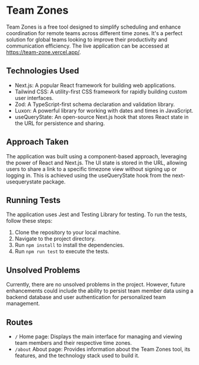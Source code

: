 # Team Zones

Team Zones is a free tool designed to simplify scheduling and enhance coordination for remote teams across different time zones. It's a perfect solution for global teams looking to improve their productivity and communication efficiency. The live application can be accessed at https://team-zone.vercel.app/.

## Technologies Used

- Next.js: A popular React framework for building web applications.
- Tailwind CSS: A utility-first CSS framework for rapidly building custom user interfaces.
- Zod: A TypeScript-first schema declaration and validation library.
- Luxon: A powerful library for working with dates and times in JavaScript.
- useQueryState: An open-source Next.js hook that stores React state in the URL for persistence and sharing.

## Approach Taken

The application was built using a component-based approach, leveraging the power of React and Next.js. The UI state is stored in the URL, allowing users to share a link to a specific timezone view without signing up or logging in. This is achieved using the useQueryState hook from the next-usequerystate package.

## Running Tests

The application uses Jest and Testing Library for testing. To run the tests, follow these steps:

1. Clone the repository to your local machine.
2. Navigate to the project directory.
3. Run `npm install` to install the dependencies.
4. Run `npm run test` to execute the tests.

## Unsolved Problems

Currently, there are no unsolved problems in the project. However, future enhancements could include the ability to persist team member data using a backend database and user authentication for personalized team management.

## Routes

- `/` Home page: Displays the main interface for managing and viewing team members and their respective time zones.
- `/about` About page: Provides information about the Team Zones tool, its features, and the technology stack used to build it.
